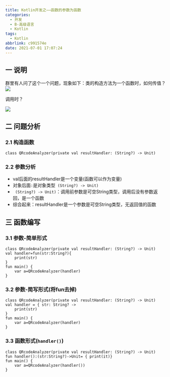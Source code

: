 ```yaml
---
title: Kotlin开发之——函数的参数为函数
categories:
  - 开发
  - B-高级语言
  - Kotlin
tags:
  - Kotlin
abbrlink: c991574e
date: 2021-07-01 17:07:24
---
```

## 一 说明

群里有人问了这个一个问题，现象如下：类的构造方法为一个函数时，如何传值？
![][1]

调用时？

![][2]
<!--more-->

## 二 问题分析

### 2.1 构造函数

```
class QRcodeAnalyzer(private val resultHandler: (String?) -> Unit)
```
### 2.2 参数分析
* val后面的resultHandler是一个变量(函数可以作为变量)
* 对象后面`:`是对象类型` (String?) -> Unit)`
* ` (String?) -> Unit)`：调用前参数是可空String类型，调用后没有参数返回，是一个函数
* 综合起来：resultHandler是一个参数是可空String类型，无返回值的函数

## 三 函数编写

### 3.1  参数-简单形式

```
class QRcodeAnalyzer(private val resultHandler: (String?) -> Unit)
val handler=fun(str:String?){
    print(str)
}
fun main() {
    var a=QRcodeAnalyzer(handler)
}
```

### 3.2 参数-简写形式(将fun去掉)

```
class QRcodeAnalyzer(private val resultHandler: (String?) -> Unit)
val handler = { str: String? ->
    print(str)
}
fun main() {
    var a=QRcodeAnalyzer(handler)
}
```

### 3.3 函数形式(`handler()`)

```
class QRcodeAnalyzer(private val resultHandler: (String?) -> Unit)
fun handler():(str:String?)->Unit= { print(it)}
fun main() {
    var a=QRcodeAnalyzer(handler())
}
```




[1]:https://fastly.jsdelivr.net/gh/PGzxc/CDN@master/blog-kotlin/kotlin-param-fun-define.png
[2]:https://fastly.jsdelivr.net/gh/PGzxc/CDN@master/blog-kotlin/kotlin-param-fun-use.png